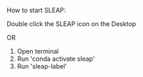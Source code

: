 How to start SLEAP:

Double click the SLEAP icon on the Desktop

OR

1. Open terminal
2. Run 'conda activate sleap'
3. Run 'sleap-label'
